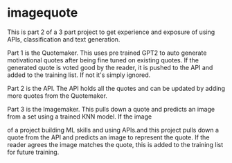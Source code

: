 # imagequote

This is part 2 of a 3 part project to get experience and exposure of using APIs, classification and text generation. 

Part 1 is the Quotemaker.  This uses pre trained GPT2 to auto generate motivational quotes after being fine tuned on existing quotes.  If the generated quote is voted good by the reader, it is pushed to the API and added to the training list.  If not it's simply ignored.

Part 2 is the API.  The API holds all the quotes and can be updated by adding more quotes from the Quotemaker.

Part 3 is the Imagemaker.  This pulls down a quote and predicts an image from a set using a trained KNN model.  If the image 

of a project building ML skills and using APIs.and this project pulls down a quote from the API and predicts an image to represent the quote.  If the reader agrees the image matches the quote, this is added to the training list for future training.
